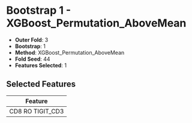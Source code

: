 # Bootstrap 1 - XGBoost_Permutation_AboveMean

- **Outer Fold**: 3
- **Bootstrap**: 1
- **Method**: XGBoost_Permutation_AboveMean
- **Fold Seed**: 44
- **Features Selected**: 1

## Selected Features

| Feature |
|---------|
| CD8 RO TIGIT_CD3 |
